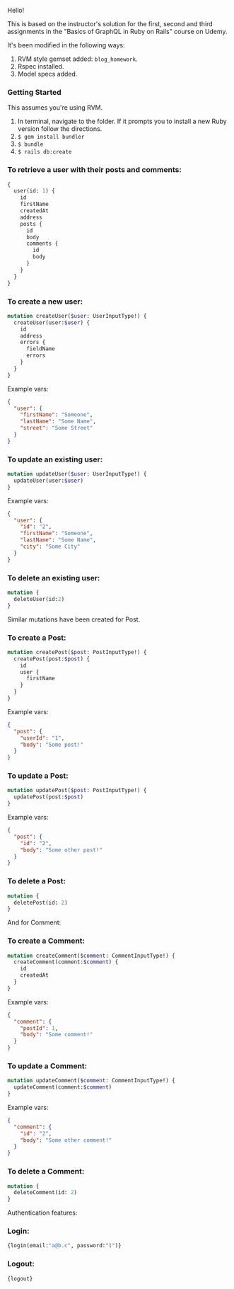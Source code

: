 Hello!

This is based on the instructor's solution for the first, second and third assignments in the "Basics of GraphQL in Ruby on Rails" course on Udemy.

It's been modified in the following ways:
1. RVM style gemset added: `blog_homework`.
2. Rspec installed.
3. Model specs added.

### Getting Started
This assumes you're using RVM.
1. In terminal, navigate to the folder. If it prompts you to install a new Ruby version follow the directions.
2. `$ gem install bundler`
3. `$ bundle`
4. `$ rails db:create`

### To retrieve a user with their posts and comments:
```graphql
{
  user(id: 1) {
    id
    firstName
    createdAt
    address
    posts {
      id
      body
      comments {
        id
        body
      }
    }
  }
}
```

### To create a new user:
```graphql
mutation createUser($user: UserInputType!) {
  createUser(user:$user) {
    id
    address
    errors {
      fieldName
      errors
    }
  }
}
```

Example vars:
```json
{
  "user": {
    "firstName": "Someone",
    "lastName": "Some Name",
    "street": "Some Street"
  }
}
```

### To update an existing user:
```graphql
mutation updateUser($user: UserInputType!) {
  updateUser(user:$user) 
}
```

Example vars:
```json
{
  "user": {
    "id": "2",
    "firstName": "Someone",
    "lastName": "Some Name",
    "city": "Some City"
  }
}
```

### To delete an existing user:
```graphql
mutation {
  deleteUser(id:2)
}
```

Similar mutations have been created for Post.

### To create a Post:
```graphql
mutation createPost($post: PostInputType!) {
  createPost(post:$post) {
    id
    user {
      firstName
    }
  }
}
```

Example vars:
```json
{
  "post": { 
    "userId": "1",
    "body": "Some post!"
  }
}
```

### To update a Post:
```graphql
mutation updatePost($post: PostInputType!) {
  updatePost(post:$post) 
}
```

Example vars:
```json
{
  "post": { 
    "id": "2",
    "body": "Some other post!"
  }
}
```

### To delete a Post:
```graphql
mutation {
  deletePost(id: 2)
}
```

And for Comment:

### To create a Comment:

```graphql
mutation createComment($comment: CommentInputType!) {
  createComment(comment:$comment) {
    id
    createdAt
  }
}
```

Example vars:
```json
{
  "comment": { 
    "postId": 1,
    "body": "Some comment!"
  }
}
```

### To update a Comment:

```graphql
mutation updateComment($comment: CommentInputType!) {
  updateComment(comment:$comment) 
}
```

Example vars:
```json
{
  "comment": { 
    "id": "2",
    "body": "Some other comment!"
  }
}
```

### To delete a Comment:
```graphql
mutation {
  deleteComment(id: 2)
}
```

Authentication features:

### Login:
```graphql
{login(email:"a@b.c", password:"1")}
```

### Logout:
```graphql
{logout}
```